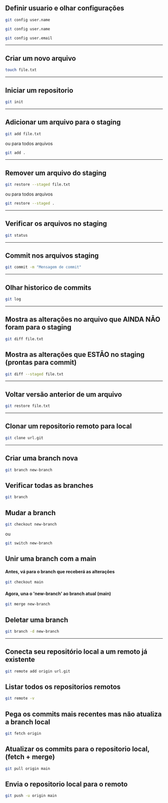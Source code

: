 ## Definir usuario e olhar configurações
```bash
git config user.name
```

```bash
git config user.name
```

```bash
git config user.email
```

---

## Criar um novo arquivo
```bash
touch file.txt
```

---

## Iniciar um repositorio
```bash
git init
```

---

## Adicionar um arquivo para o staging
```bash
git add file.txt
```
ou para todos arquivos

```bash
git add .
```

---

## Remover um arquivo do staging
```bash
git restore --staged file.txt
```
ou para todos arquivos

```bash
git restore --staged .
```

---

## Verificar os arquivos no staging
```bash
git status
```

---

## Commit nos arquivos staging
```bash
git commit -m "Mensagem de commit"
```

---

## Olhar historico de commits
```bash
git log
```
---

## Mostra as alterações no arquivo que AINDA NÃO foram para o staging
```bash
git diff file.txt
```

## Mostra as alterações que ESTÃO no staging (prontas para commit)
```bash
git diff --staged file.txt
```

---

## Voltar versão anterior de um arquivo
```bash
git restore file.txt
```

---

## Clonar um repositorio remoto para local
```bash
git clone url.git
```
---

## Criar uma branch nova
```bash
git branch new-branch
```

## Verificar todas as branches
```bash
git branch
```

## Mudar a branch
```bash
git checkout new-branch
```

ou

```bash
git switch new-branch
```

## Unir uma branch com a main
#### Antes, vá para o branch que receberá as alterações
```bash
git checkout main
```

#### Agora, una o 'new-branch' ao branch atual (main)
```bash
git merge new-branch
```

## Deletar uma branch
```bash
git branch -d new-branch
```

---

## Conecta seu repositório local a um remoto já existente
```bash
git remote add origin url.git
```

## Listar todos os repositorios remotos
```bash
git remote -v
```

## Pega os commits mais recentes mas não atualiza a branch local
```bash
git fetch origin
```

## Atualizar os commits para o repositorio local, (fetch + merge)
```bash
git pull origin main
```

## Envia o repositorio local para o remoto
```bash
git push -u origin main
```





